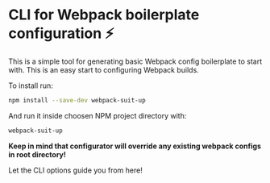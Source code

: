 # CLI for Webpack boilerplate configuration ⚡
This is a simple tool for generating basic Webpack config boilerplate to start with.
This is an easy start to configuring Webpack builds.

To install run:
```bash
npm install --save-dev webpack-suit-up
```
And run it inside choosen NPM project directory with:
```bash
webpack-suit-up
```
**Keep in mind that configurator will override any existing webpack configs in root directory!**

Let the CLI options guide you from here!
